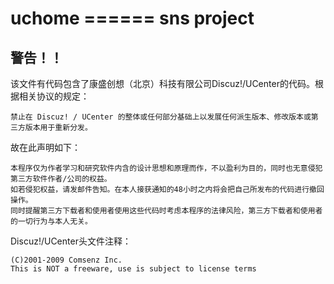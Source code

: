 # uchome ====== sns project

## 警告！！
该文件有代码包含了康盛创想（北京）科技有限公司Discuz!/UCenter的代码。根据相关协议的规定：

	禁止在 Discuz! / UCenter 的整体或任何部分基础上以发展任何派生版本、修改版本或第三方版本用于重新分发。

故在此声明如下：

	本程序仅为作者学习和研究软件内含的设计思想和原理而作，不以盈利为目的，同时也无意侵犯第三方软件作者/公司的权益。
	如若侵犯权益，请发邮件告知。在本人接获通知的48小时之内将会把自己所发布的代码进行撤回操作。
	同时提醒第三方下载者和使用者使用这些代码时考虑本程序的法律风险，第三方下载者和使用者的一切行为与本人无关。

Discuz!/UCenter头文件注释：

	(C)2001-2009 Comsenz Inc.
	This is NOT a freeware, use is subject to license terms